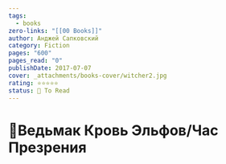 ```yaml
---
tags:
  - books
zero-links: "[[00 Books]]"
author: Анджей Сапковский
category: Fiction
pages: "600"
pages_read: "0"
publishDate: 2017-07-07
cover: _attachments/books-cover/witcher2.jpg
rating: ⭐⭐⭐⭐⭐
status: 🔷 To Read
---
```

# 📔Ведьмак Кровь Эльфов/Час Презрения

